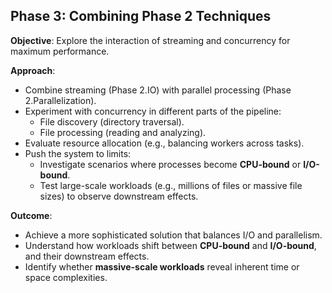 ## Phase 3: Combining Phase 2 Techniques
**Objective**: Explore the interaction of streaming and concurrency for maximum performance.

**Approach**:
- Combine streaming (Phase 2.IO) with parallel processing (Phase 2.Parallelization).
- Experiment with concurrency in different parts of the pipeline:
  - File discovery (directory traversal).
  - File processing (reading and analyzing).
- Evaluate resource allocation (e.g., balancing workers across tasks).
- Push the system to limits:
  - Investigate scenarios where processes become **CPU-bound** or **I/O-bound**.
  - Test large-scale workloads (e.g., millions of files or massive file sizes) to observe downstream effects.

**Outcome**:
- Achieve a more sophisticated solution that balances I/O and parallelism.
- Understand how workloads shift between **CPU-bound** and **I/O-bound**, and their downstream effects.
- Identify whether **massive-scale workloads** reveal inherent time or space complexities.
